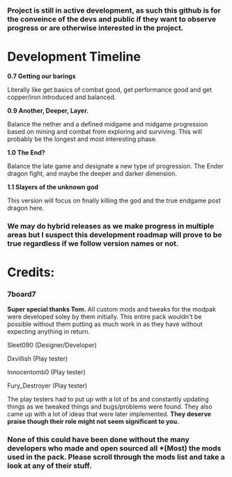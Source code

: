 ### Project is still in active development, as such this github is for the conveince of the devs and public if they want to observe progress or are otherwise interested in the project.

# Development Timeline
 **0.7 Getting our barings**

  Literally like get basics of combat good, get performance good and get copper/iron introduced and balanced.

 **0.9 Another, Deeper, Layer.**
 
 Balance the nether and a defined midgame and midgame progression based on mining and combat from exploring and surviving. This will probably be the longest and most interesting phase.

 **1.0 The End?**
 
 Balance the late game and designate a new type of progression.
 The Ender dragon fight, and maybe the deeper and darker dimension. 

 **1.1 Slayers of the unknown god**
 
  This version will focus on finally killing the god and the true endgame post dragon here. 

 ### We may do hybrid releases as we make progress in multiple areas but I suspect this development roadmap will prove to be true regardless if we follow version names or not.

# Credits:
### **7board7** 
**Super special thanks Tom.** All custom mods and tweaks for the modpak were developed soley by them initially. This entire pack wouldn't be possible without them putting as much work in as they have without expecting anything in return.  

Sleet090 (Designer/Developer)  

Dxvillish (Play tester)  

Innocentomb0 (Play tester)  

Fury_Destroyer (Play tester)  

The play testers had to put up with a lot of bs and constantly updating things as we tweaked things and bugs/problems were found.
They also came up with a lot of ideas that were later implemented.
**They deserve praise though their role might not seem significant to you.**

### None of this could have been done without the many developers who made and open sourced all *(Most) the mods used in the pack. Please scroll through the mods list and take a look at any of their stuff. 
